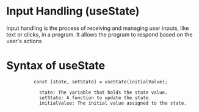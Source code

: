 # Input Handling (useState)
Input handling is the process of receiving and managing user inputs, like text or clicks, in a program. It allows the program to respond based on the user's actions

# Syntax of useState
              const [state, setState] = useState(initialValue);

                state: The variable that holds the state value.
                setState: A function to update the state.
                initialValue: The initial value assigned to the state.
